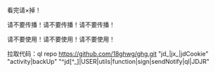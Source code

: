看完请×掉！

请不要传播！请不要传播！请不要传播！


请不要使用！请不要使用！请不要使用！


拉取代码：ql repo https://github.com/18ghwg/ghg.git "jd_|jx_|jdCookie" "activity|backUp" "^jd[^_]|USER|utils|function|sign|sendNotify|ql|JDJR"

